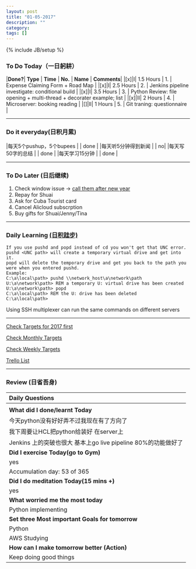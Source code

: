 ```yaml
---
layout: post
title: "01-05-2017"
description: ""
category: 
tags: []
---
```

{% include JB/setup %}

### To Do Today（一日躬耕）

|**Done?**| **Type** | **Time**   | **No.** | **Name** | **Comments**|
|[x]|I| 1.5 Hours  | 1. | Expense Claiming Form + Road Map | 
|[x]|I| 2.5 Hours  | 2. | Jenkins pipeline investigate: conditional build	 |
|[x]|I| 3.5 Hours  | 3. | Python Review: file opening + multi-thread + decorater example; list	 |
|[x]|II| 2 Hours   | 4. | Microserver: booking reading |
|[]|II| 1 Hours | 5. | Git traning: questionnaire   |

---

### Do it everyday(日积月累)

|每天5个pushup，5个bupees   | |  done   |
|每天听5分钟得到新闻      | |	  no|
|每天写50字的总结			 | |  done  |
|每天学习15分钟            | |  done  |

---

### To Do Later (日后继续) 

1. Check window issue -> [call them after new year](http://neil526.tripod.com/) 
2. Repay for Shuai
3. Ask for Cuba Tourist card
4. Cancel Alicloud subscrption
5. Buy gifts for Shuai/Jenny/Tina

---

### Daily Learning [(日积跬步)](https://yitianxu.github.io/2017/01/05/learning-summary)

```
If you use pushd and popd instead of cd you won't get that UNC error.
pushd <UNC path> will create a temporary virtual drive and get into it.
popd will delete the temporary drive and get you back to the path you were when you entered pushd.
Example:
C:\a\local\path> pushd \\network_host\a\network\path
U:\a\network\path> REM a temporary U: virtual drive has been created
U:\a\network\path> popd
C:\a\local\path> REM the U: drive has been deleted
C:\a\local\path>

```

Using SSH multiplexer can run the same commands on different servers

---

[Check Targets for 2017 first](https://yitianxu.github.io/2016/12/30/resolution-for-2017)

[Check Monthly Targets](https://yitianxu.github.io/pages/monthly%20targets/Monthly)

[Check Weekly Targets](https://yitianxu.github.io/pages/weekly%20targets/Weekly%20Targets) 

[Trello List](https://trello.com/b/oYub62ID/goal-of-year-2016-2017)

---

### Review (日省吾身)

| Daily Questions                                    |                                           
|:---------------------------------------------------|
|                                                    |
| **What did I done/learnt Today**| 
|   今天python没有好好弄不过我现在有了方向了     |
|   我下周要让HCL把python给装好 在server上  |
|   Jenkins 上的突破也很大 基本上go live pipeline 80%的功能做好了      |
| **Did I exercise Today(go to Gym)**|          
|  yes   |
| Accumulation day: 53 of 365   |
| **Did I do meditation Today(15 mins +)**|          
|  yes   |
|**What worried me the most today**|
|  Python implementing|
|**Set three Most important Goals for tomorrow**|
|  Python   |
|  AWS Studying    |
|**How can I make tomorrow better (Action)**|
|  Keep doing good things            |